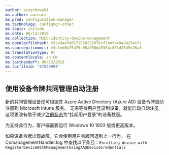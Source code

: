 ```yaml
---
author: aczechowski
ms.author: aaroncz
ms.prod: configuration-manager
ms.technology: configmgr-other
ms.topic: include
ms.date: 06/12/2019
ms.collection: M365-identity-device-management
ms.openlocfilehash: c52a9aa3dd571538232076cf2b4fa49a84254c5c
ms.sourcegitcommit: e3c1eb0b75d79c05a750d49354c851d15d5e26a3
ms.translationtype: HT
ms.contentlocale: zh-CN
ms.lasthandoff: 06/13/2019
ms.locfileid: "67039894"
---
```

## <a name="bkmk_comgmt"></a> 使用设备令牌共同管理自动注册

<!--4454491-->

新的共同管理设备现可根据其 Azure Active Directory (Azure AD) 设备令牌自动注册到 Microsoft Intune 服务。 无需等待用户登录到设备，就能启动自动注册。 这项更改有助于减少[注册状态](/sccm/comanage/how-to-monitor#co-management-enrollment-status)为“挂起用户登录”的设备数量。

为支持此行为，客户端需要运行 Windows 10 1803 版或更高版本。

如果设备令牌出现故障，它会使用用户令牌回退到上一行为。 在 ComanagementHandler.log 中查找以下条目：`Enrolling device with RegisterDeviceWithManagementUsingAADDeviceCredentials`
